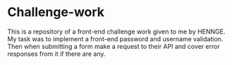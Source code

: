 # Challenge-work
This is a repository of a front-end challenge work given to me by HENNGE. My task was to implement a front-end password and username validation. Then when submitting a form make a request to their API and cover error responses from it if there are any. 
